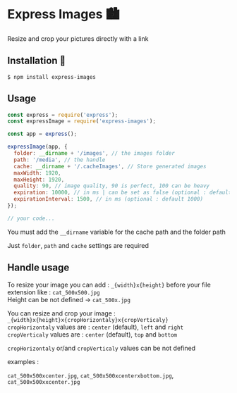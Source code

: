 # Express Images 🏙

Resize and crop your pictures directly with a link

## Installation 📌

`$ npm install express-images`

## Usage

```javascript
const express = require('express');
const expressImage = require('express-images');

const app = express();

expressImage(app, {
  folder: __dirname + '/images', // the images folder
  path: '/media', // the handle
  cache: __dirname + '/.cacheImages', // Store generated images
  maxWidth: 1920,
  maxHeight: 1920,
  quality: 90, // image quality, 90 is perfect, 100 can be heavy
  expiration: 10000, // in ms | can be set as false (optional : default false)
  expirationInterval: 1500, // in ms (optional : default 1000)
});

// your code...
```
You must add the `__dirname` variable for the cache path and the folder path

Just `folder`, `path` and `cache` settings are required

## Handle usage

To resize your image you can add : `_{width}x{height}` before your file extension like :
`cat_500x500.jpg`  
Height can be not defined -> `cat_500x.jpg`

You can resize and crop your image : `_{width}x{height}x{cropHorizontaly}x{cropVerticaly}`  
`cropHorizontaly` values are : `center` (default), `left` and `right`  
`cropVerticaly` values are : `center` (default), `top` and `bottom`  

`cropHorizontaly` or/and `cropVerticaly` values can be not defined

examples :

`cat_500x500xcenter.jpg`, `cat_500x500xcenterxbottom.jpg`, `cat_500x500xxcenter.jpg`
